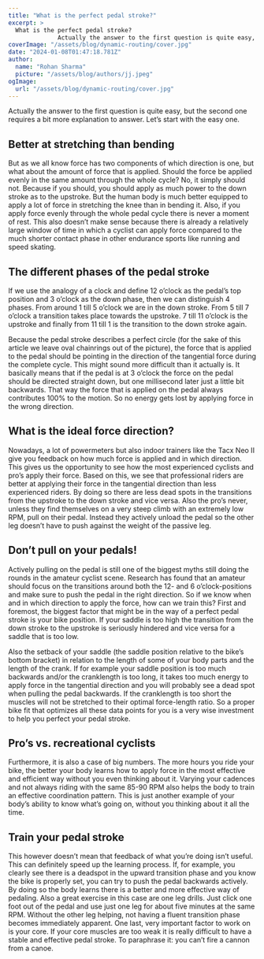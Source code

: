 ```yaml
---
title: "What is the perfect pedal stroke?"
excerpt: >
  What is the perfect pedal stroke?
              Actually the answer to the first question is quite easy, but the second one requires a bit more explanation to answer. Let’s start with the easy one. Bett
coverImage: "/assets/blog/dynamic-routing/cover.jpg"
date: "2024-01-08T01:47:18.781Z"
author:
  name: "Rohan Sharma"
  picture: "/assets/blog/authors/jj.jpeg"
ogImage:
  url: "/assets/blog/dynamic-routing/cover.jpg"
---
```


Actually the answer to the first question is quite easy, but the second one requires a bit more explanation to answer. Let’s start with the easy one.


## Better at stretching than bending

But as we all know force has two components of which direction is one, but what about the amount of force that is applied. Should the force be applied evenly in the same amount through the whole cycle? No, it simply should not. Because if you should, you should apply as much power to the down stroke as to the upstroke. But the human body is much better equipped to apply a lot of force in stretching the knee than in bending it. Also, if you apply force evenly through the whole pedal cycle there is never a moment of rest. This also doesn’t make sense because there is already a relatively large window of time in which a cyclist can apply force compared to the much shorter contact phase in other endurance sports like running and speed skating.


## 

## 

## The different phases of the pedal stroke

If we use the analogy of a clock and define 12 o’clock as the pedal’s top position and 3 o’clock as the down phase, then we can distinguish 4 phases. From around 1 till 5 o’clock we are in the down stroke. From 5 till 7 o’clock a transition takes place towards the upstroke. 7 till 11 o’clock is the upstroke and finally from 11 till 1 is the transition to the down stroke again.


Because the pedal stroke describes a perfect circle (for the sake of this article we leave oval chainrings out of the picture), the force that is applied to the pedal should be pointing in the direction of the tangential force during the complete cycle. This might sound more difficult than it actually is. It basically means that if the pedal is at 3 o’clock the force on the pedal should be directed straight down, but one millisecond later just a little bit backwards. That way the force that is applied on the pedal always contributes 100% to the motion. So no energy gets lost by applying force in the wrong direction.


## 

## 

## What is the ideal force direction?

Nowadays, a lot of powermeters but also indoor trainers like the Tacx Neo II give you feedback on how much force is applied and in which direction. This gives us the opportunity to see how the most experienced cyclists and pro’s apply their force. Based on this, we see that professional riders are better at applying their force in the tangential direction than less experienced riders. By doing so there are less dead spots in the transitions from the upstroke to the down stroke and vice versa. Also the pro’s never, unless they find themselves on a very steep climb with an extremely low RPM, pull on their pedal. Instead they actively unload the pedal so the other leg doesn’t have to push against the weight of the passive leg.


## 

## 

## Don’t pull on your pedals!

Actively pulling on the pedal is still one of the biggest myths still doing the rounds in the amateur cyclist scene. Research has found that an amateur should focus on the transitions around both the 12- and 6 o’clock-positions and make sure to push the pedal in the right direction. So if we know when and in which direction to apply the force, how can we train this? First and foremost, the biggest factor that might be in the way of a perfect pedal stroke is your bike position. If your saddle is too high the transition from the down stroke to the upstroke is seriously hindered and vice versa for a saddle that is too low.


Also the setback of your saddle (the saddle position relative to the bike’s bottom bracket) in relation to the length of some of your body parts and the length of the crank. If for example your saddle position is too much backwards and/or the cranklength is too long, it takes too much energy to apply force in the tangential direction and you will probably see a dead spot when pulling the pedal backwards. If the cranklength is too short the muscles will not be stretched to their optimal force-length ratio. So a proper bike fit that optimizes all these data points for you is a very wise investment to help you perfect your pedal stroke.


## 

## 

## Pro’s vs. recreational cyclists

Furthermore, it is also a case of big numbers. The more hours you ride your bike, the better your body learns how to apply force in the most effective and efficient way without you even thinking about it. Varying your cadences and not always riding with the same 85-90 RPM also helps the body to train an effective coordination pattern. This is just another example of your body’s ability to know what’s going on, without you thinking about it all the time.


## 

## 

## Train your pedal stroke

This however doesn’t mean that feedback of what you’re doing isn’t useful. This can definitely speed up the learning process. If, for example, you clearly see there is a deadspot in the upward transition phase and you know the bike is properly set, you can try to push the pedal backwards actively. By doing so the body learns there is a better and more effective way of pedaling. Also a great exercise in this case are one leg drills. Just click one foot out of the pedal and use just one leg for about five minutes at the same RPM. Without the other leg helping, not having a fluent transition phase becomes immediately apparent. One last, very important factor to work on is your core. If your core muscles are too weak it is really difficult to have a stable and effective pedal stroke. To paraphrase it: you can’t fire a cannon from a canoe.
